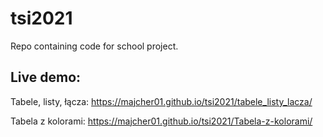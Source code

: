 # tsi2021
Repo containing code for school project.

## Live demo:

Tabele, listy, łącza: https://majcher01.github.io/tsi2021/tabele_listy_lacza/

Tabela z kolorami: https://majcher01.github.io/tsi2021/Tabela-z-kolorami/
